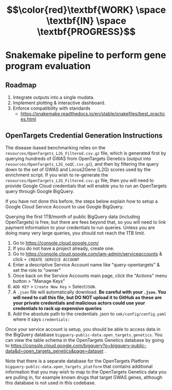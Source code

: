 # $$\color{red}\textbf{WORK} \space \textbf{IN} \space \textbf{PROGRESS}$$

# Snakemake pipeline to perform gene program evaluation

## Roadmap
1. Integrate outputs into a single mudata.
3. Implement plotting & interactive dashboard.
4. Enforce compatibility with standards
    * https://snakemake.readthedocs.io/en/stable/snakefiles/best_practices.html
    

## OpenTargets Credential Generation Instructions
The disease-based benchmarking relies on the `resources/OpenTargets_L2G_Filtered.csv.gz` file, which is generated first by querying hundreds of GWAS from OpenTargets Genetics (output into `resources/OpenTargets_L2G_noQC.csv.gz`), and then by filtering the query down to the set of GWAS and Locus2Gene (L2G) scores used by the enrichment script. If you wish to re-generate the `resources/OpenTargets_L2G_Filtered.csv.gz` file, then you will need to provide Google Cloud credentials that will enable you to run an OpenTargets query through Google BigQuery.

If you have not done this before, the steps below explain how to setup a Google Cloud Service Account to use Google BigQuery.

Querying the first 1TB/month of public BigQuery data (including OpenTargets) is free, but there are fees beyond that, so you will need to link payment information to your credentials to run queries. Unless you are doing many very large queries, you should not reach the 1TB limit.

1. Go to https://console.cloud.google.com/
2. If you do not have a project already, create one.
3. Go to https://console.cloud.google.com/iam-admin/serviceaccounts & click `+ CREATE SERVICE ACCOUNT`
4. Enter a descriptive Service Account name like "query-opentargets" & set the role to "owner"
5. Once back on the Service Accounts main page, click the "Actions" menu button > "Manage Keys"
6. `ADD KEY` > `Create New Key` > Select`JSON`.
7. A `.json` file will automatically download. **Be careful with your `.json`. You will need to call this file, but DO NOT upload it to GitHub as these are your private credentials and malicious actors could use your credentials to rack up expensive queries**
8. Add the absolute path to the credentials .json to `smk/config/config.yaml` where it says `credentials:`

Once your service account is setup, you should be able to access data in the BigQuery database
`bigquery-public-data.open_targets_genetics`.  You can view the table schema in the OpenTargets Genetics database by going to 
https://console.cloud.google.com/bigquery?p=bigquery-public-data&d=open_targets_genetics&page=dataset .

Note that there is a separate database for the OpenTargets Platform `bigquery-public-data.open_targets_platform` that contains additional information that you may wish to map to the OpenTargets Genetics data you are pulling in, for example known drugs that target GWAS genes, although this database is not used in this codebase.
